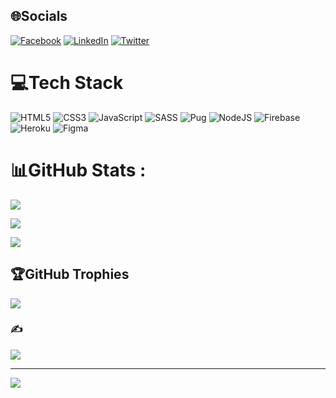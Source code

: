 
## 🌐Socials
[![Facebook](https://img.shields.io/badge/Facebook-%231877F2.svg?logo=Facebook&logoColor=white)](https://facebook.com/https://www.facebook.com/sangnguyen0709/) [![LinkedIn](https://img.shields.io/badge/LinkedIn-%230077B5.svg?logo=linkedin&logoColor=white)](https://linkedin.com/in/https://www.linkedin.com/in/nguy%E1%BB%85n-quang-sang-21553a20a/) [![Twitter](https://img.shields.io/badge/Twitter-%231DA1F2.svg?logo=Twitter&logoColor=white)](https://twitter.com/https://twitter.com/sangcamap__) 

# 💻Tech Stack
![HTML5](https://img.shields.io/badge/html5-%23E34F26.svg?style=for-the-badge&logo=html5&logoColor=white) ![CSS3](https://img.shields.io/badge/css3-%231572B6.svg?style=for-the-badge&logo=css3&logoColor=white) ![JavaScript](https://img.shields.io/badge/javascript-%23323330.svg?style=for-the-badge&logo=javascript&logoColor=%23F7DF1E) ![SASS](https://img.shields.io/badge/SASS-hotpink.svg?style=for-the-badge&logo=SASS&logoColor=white) ![Pug](https://img.shields.io/badge/Pug-FFF?style=for-the-badge&logo=pug&logoColor=A86454) ![NodeJS](https://img.shields.io/badge/node.js-6DA55F?style=for-the-badge&logo=node.js&logoColor=white)  ![Firebase](https://img.shields.io/badge/firebase-%23039BE5.svg?style=for-the-badge&logo=firebase)  ![Heroku](https://img.shields.io/badge/heroku-%23430098.svg?style=for-the-badge&logo=heroku&logoColor=white)  	![Figma](https://img.shields.io/badge/figma-%23F24E1E.svg?style=for-the-badge&logo=figma&logoColor=white) 

# 📊GitHub Stats :
![](https://github-readme-stats.vercel.app/api?username=sangcamap&theme=tokyonight&hide_border=false&include_all_commits=false&count_private=false)<br/>

![](https://github-readme-streak-stats.herokuapp.com/?user=sangcamap&theme=tokyonight&hide_border=false)<br/>

![](https://github-readme-stats.vercel.app/api/top-langs/?username=sangcamap&theme=tokyonight&hide_border=false&include_all_commits=false&count_private=false&layout=compact)

## 🏆GitHub Trophies
![](https://github-profile-trophy.vercel.app/?username=sangcamap&theme=radical&no-frame=false&no-bg=false&margin-w=4)

### ✍️
![](https://quotes-github-readme.vercel.app/api?type=horizontal&theme=tokyonight)



---
![](https://komarev.com/ghpvc/?username=sangcamap&label=Visitors+Count&color=brightgreen)






